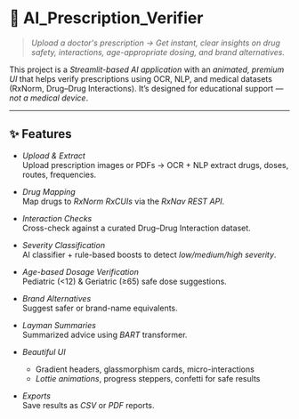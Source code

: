 # 💊 AI_Prescription_Verifier

> *Upload a doctor's prescription → Get instant, clear insights on drug safety, interactions, age-appropriate dosing, and brand alternatives.*

This project is a *Streamlit-based AI application* with an *animated, premium UI* that helps verify prescriptions using OCR, NLP, and medical datasets (RxNorm, Drug–Drug Interactions). It’s designed for educational support — *not a medical device*.

---

## ✨ Features

- *Upload & Extract*  
  Upload prescription images or PDFs → OCR + NLP extract drugs, doses, routes, frequencies.
  
- *Drug Mapping*  
  Map drugs to *RxNorm RxCUIs* via the *RxNav REST API*.

- *Interaction Checks*  
  Cross-check against a curated Drug–Drug Interaction dataset.

- *Severity Classification*  
  AI classifier + rule-based boosts to detect *low/medium/high severity*.

- *Age-based Dosage Verification*  
  Pediatric (<12) & Geriatric (≥65) safe dose suggestions.

- *Brand Alternatives*  
  Suggest safer or brand-name equivalents.

- *Layman Summaries*  
  Summarized advice using *BART* transformer.

- *Beautiful UI*  
  - Gradient headers, glassmorphism cards, micro-interactions  
  - *Lottie animations*, progress steppers, confetti for safe results

- *Exports*  
  Save results as *CSV* or *PDF* reports.
